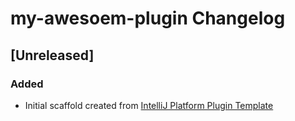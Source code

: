<!-- Keep a Changelog guide -> https://keepachangelog.com -->

# my-awesoem-plugin Changelog

## [Unreleased]
### Added
- Initial scaffold created from [IntelliJ Platform Plugin Template](https://github.com/JetBrains/intellij-platform-plugin-template)
